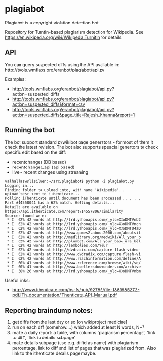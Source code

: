 plagiabot
=========
Plagiabot is a copyright violation detection bot.

Repository for Turntin-based plagiarism detection for Wikipedia. See https://en.wikipedia.org/wiki/Wikipedia:Turnitin for details.


API
----------------------------
You can query suspected diffs using the API available in: http://tools.wmflabs.org/eranbot/plagiabot/api.py

Examples:
* http://tools.wmflabs.org/eranbot/plagiabot/api.py?action=suspected_diffs
* http://tools.wmflabs.org/eranbot/plagiabot/api.py?action=suspected_diffs&format=csv
* http://tools.wmflabs.org/eranbot/plagiabot/api.py?action=suspected_diffs&page_title=Rajesh_Khanna&report=1

Running the bot
----------------------------
The bot support standard pywikibot page generators - for most of them it check the latest revision.
The bot also supports speacial genertors to check specific edit based on the diff:
* recentchanges (DB based)
* recentchanges_api (api based)
* live - recent changes using streaming

```
valhallasw@lisilwen:~/src/plagiabot$ python -i plagiabot.py
Logging in...
Finding folder to upload into, with name 'Wikipedia'...
Upload test text to iThenticate...
Polling iThenticate until document has been processed... . . .
Part #14558041 has a 62% match. Getting details...
Details are available on https://api.ithenticate.com/report/14557806/similarity
Sources found were:
 * I  62% 42 words at http://lrd.yahooapis.com/_ylc=X3oDMTVnb2
 * I  62% 42 words at http://lrd.yahooapis.com/_ylc=X3oDMTVncn
 * I  62% 42 words at http://lrd.yahooapis.com/_ylc=X3oDMTU4aD
 * I  62% 42 words at http://www.games2.about2006.com/aboutsit
 * I  62% 42 words at http://medlibrary.org/medwiki/All_your_b
 * I  62% 42 words at http://plumbot.com/All_your_base_are_bel
 * I  62% 42 words at http://lembolies.com/Your
 * I  62% 42 words at http://dvdradix.com/capture-flash-video-
 * I  62% 42 words at http://www.dvdradix.com/capture-flash-vi
 * I  62% 42 words at http://www.reachinformation.com/define/A
 * I  60% 41 words at http://www.reference.com/browse/wiki/se/
 * I  60% 41 words at http://www.buellersdownunder.com/archive
 * I  38% 26 words at http://lrd.yahooapis.com/_ylc=X3oDMTVnbm
```



Useful links:
 * http://www.ithenticate.com/hs-fs/hub/92785/file-1383985272-pdf/iTh_documentation/iThenticate_API_Manual.pdf



Reporting braindump notes:
----------------------------
1. get diffs from the last day or so [on wikiproject medicine]
2. run on each diff (somehow....) which added at least N words,  N~7
3. make a daily report: a table, with columns 'plagiarism percentage', 'link to diff', 'link to details subpage'
4. make details subpage (use e.g. diffid as name) with plagiarism percentage, link to diff and list of pages that was plagiarized from. Also link to the ithenticate details page maybe.


